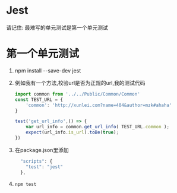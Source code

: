 # Jest

请记住: 最难写的单元测试是第一个单元测试

# 第一个单元测试

1. npm install --save-dev jest
2. 例如我有一个方法,校验url是否为正规的url,我的测试代码

    ```javascript
    import common from '../../Public/Common/Common'
    const TEST_URL = {
        'common': 'http://xunlei.com?name=404&author=mzk#ahaha'
    }
    
    test('get_url_info',() => {
        var url_info = common.get_url_info( TEST_URL.common );
        expect(url_info.is_url).toBe(true);
    })
    ```
3. 在package.json里添加

    ```javascript
      "scripts": {
        "test": "jest"
      },
    ```
4. `npm test`